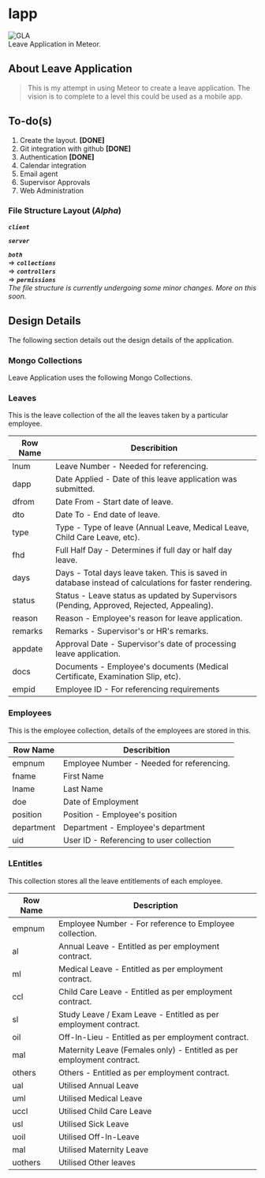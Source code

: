 # lapp
![GLA][logo]  
Leave Application in Meteor.

[logo]: https://github.com/velu76/lapp/tree/master/public/imgs/logo.png


## About Leave Application
>This is my attempt in using Meteor to create a leave application.
>The vision is to complete to a level this could be used as a mobile app.


## To-do(s)
1. Create the layout. **[DONE]**
2. Git integration with github **[DONE]**
3. Authentication **[DONE]**
4. Calendar integration
5. Email agent
6. Supervisor Approvals
7. Web Administration



### File Structure Layout (_Alpha_)
**_`client`_**

**_`server`_**

**_`both`_**  
  =>  **_`collections`_**  
  =>  **_`controllers`_**  
  =>  **_`permissions`_**  
_The file structure is currently undergoing some minor changes. More on this soon._

## Design Details

The following section details out the design details of the application.

### Mongo Collections

Leave Application uses the following Mongo Collections.  

### Leaves  
This is the leave collection of the all the leaves taken by a particular employee.  

| **Row  Name** | **Describition**                                                                                       |
|---------------|--------------------------------------------------------------------------------------------------------|
| lnum          | Leave Number - Needed  for referencing.                                                                |
| dapp          | Date Applied - Date of this leave application was submitted.                                           |
| dfrom         | Date From - Start date of leave.                                                                       |
| dto           | Date To - End date of leave.                                                                           |
| type          | Type - Type of leave (Annual Leave, Medical Leave, Child Care Leave, etc).                             |
| fhd           | Full Half Day - Determines if full day or half day leave.                                              |
| days          | Days - Total days leave taken. This is saved in database instead of calculations for faster rendering. |
| status        | Status - Leave status as updated by Supervisors (Pending, Approved, Rejected, Appealing).              |
| reason        | Reason - Employee's reason for leave application.                                                      |
| remarks       | Remarks - Supervisor's  or HR's remarks.                                                               |
| appdate       | Approval Date - Supervisor's date of processing leave application.                                     |
| docs          | Documents - Employee's documents (Medical Certificate, Examination Slip, etc).                         |  
| empid         | Employee ID - For referencing requirements                                                             |  


### Employees  
This is the employee collection, details of the employees are stored in this.  

| **Row  Name** | **Describition**                           |
|---------------|--------------------------------------------|
| empnum        | Employee Number - Needed  for referencing. |
| fname         | First Name                                 |
| lname         | Last Name                                  |
| doe           | Date of Employment                         |
| position      | Position - Employee's position             |
| department    | Department - Employee's department         |
| uid           | User ID - Referencing to user collection   |


### LEntitles
This collection stores all the leave entitlements of each employee.  

| **Row Name** 	| **Description**                                                       	|
|--------------	|-----------------------------------------------------------------------	|
| empnum       	| Employee Number - For reference to Employee collection.               	|
| al           	| Annual Leave - Entitled as per employment contract.                   	|
| ml           	| Medical Leave - Entitled as per employment contract.                  	|
| ccl          	| Child Care Leave - Entitled as per employment contract.               	|
| sl           	| Study Leave / Exam Leave - Entitled as per employment contract.       	|
| oil          	| Off-In-Lieu - Entitled as per employment contract.                    	|
| mal          	| Maternity Leave (Females only) - Entitled as per employment contract. 	|
| others       	| Others - Entitled as per employment contract.                         	|
| ual          	| Utilised Annual Leave                                                 	|
| uml          	| Utilised Medical Leave                                                	|
| uccl         	| Utilised Child Care Leave                                             	|
| usl          	| Utilised Sick Leave                                                   	|
| uoil         	| Utilised Off-In-Leave                                                 	|
| mal          	| Utilised Maternity Leave                                              	|
| uothers      	| Utilised Other leaves                                                 	|
